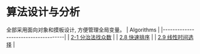 # 算法设计与分析
全部采用面向对象和摸板设计, 方便管理全局变量。
| Algorithms                             |
|-------------------------------------|
| [2-1 分治法找众数](src/my_mode.h)   |
| [2.8 快速排序](src/my_qsorts.h)     |
| [2.9 线性时间选择](src/my_select.h) |
